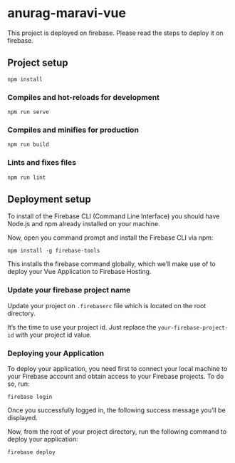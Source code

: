 # anurag-maravi-vue

This project is deployed on firebase. Please read the steps to deploy it on firebase.

## Project setup
```
npm install
```

### Compiles and hot-reloads for development
```
npm run serve
```

### Compiles and minifies for production
```
npm run build
```

### Lints and fixes files
```
npm run lint
```

## Deployment setup
To install of the Firebase CLI (Command Line Interface) you should have Node.js and npm already installed on your machine.

Now, open you command prompt and install the Firebase CLI via npm:
```
npm install -g firebase-tools
```
This installs the firebase command globally, which we’ll make use of to deploy your Vue Application to Firebase Hosting.
### Update your firebase project name

Update your project on `.firebaserc` file which is located on the root directory.

It’s the time to use your project id. Just replace the `your-firebase-project-id` with your project id value.

### Deploying your Application

To deploy your application, you need first to connect your local machine to your Firebase account and obtain access to your Firebase projects. To do so, run:
```
firebase login
```
Once you successfully logged in, the following success message you’ll be displayed.

Now, from the root of your project directory, run the following command to deploy your application:
```
firebase deploy
```